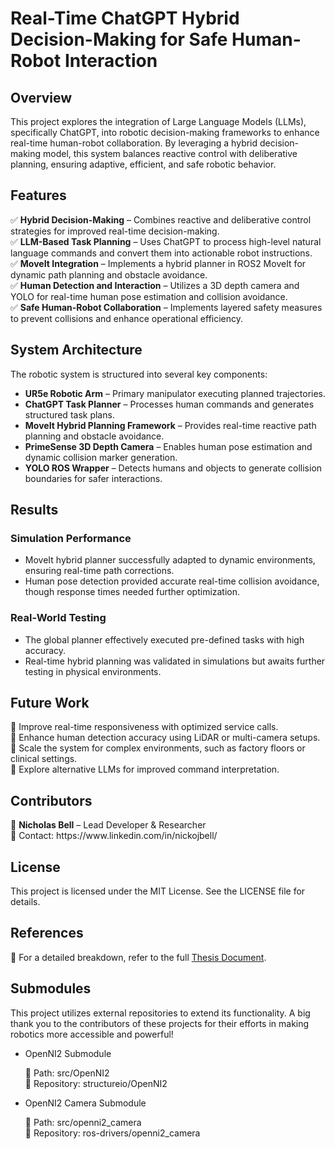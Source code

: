 # Real-Time ChatGPT Hybrid Decision-Making for Safe Human-Robot Interaction



## Overview

This project explores the integration of Large Language Models (LLMs), specifically ChatGPT, into robotic decision-making frameworks to enhance real-time human-robot collaboration. By leveraging a hybrid decision-making model, this system balances reactive control with deliberative planning, ensuring adaptive, efficient, and safe robotic behavior.

## Features

✅ **Hybrid Decision-Making** – Combines reactive and deliberative control strategies for improved real-time decision-making.\
✅ **LLM-Based Task Planning** – Uses ChatGPT to process high-level natural language commands and convert them into actionable robot instructions.\
✅ **MoveIt Integration** – Implements a hybrid planner in ROS2 MoveIt for dynamic path planning and obstacle avoidance.\
✅ **Human Detection and Interaction** – Utilizes a 3D depth camera and YOLO for real-time human pose estimation and collision avoidance.\
✅ **Safe Human-Robot Collaboration** – Implements layered safety measures to prevent collisions and enhance operational efficiency.

## System Architecture

The robotic system is structured into several key components:

- **UR5e Robotic Arm** – Primary manipulator executing planned trajectories.
- **ChatGPT Task Planner** – Processes human commands and generates structured task plans.
- **MoveIt Hybrid Planning Framework** – Provides real-time reactive path planning and obstacle avoidance.
- **PrimeSense 3D Depth Camera** – Enables human pose estimation and dynamic collision marker generation.
- **YOLO ROS Wrapper** – Detects humans and objects to generate collision boundaries for safer interactions.



## Results

### Simulation Performance

- MoveIt hybrid planner successfully adapted to dynamic environments, ensuring real-time path corrections.
- Human pose detection provided accurate real-time collision avoidance, though response times needed further optimization.

### Real-World Testing

- The global planner effectively executed pre-defined tasks with high accuracy.
- Real-time hybrid planning was validated in simulations but awaits further testing in physical environments.

## Future Work

🚀 Improve real-time responsiveness with optimized service calls.\
🚀 Enhance human detection accuracy using LiDAR or multi-camera setups.\
🚀 Scale the system for complex environments, such as factory floors or clinical settings.\
🚀 Explore alternative LLMs for improved command interpretation.

## Contributors

👤 **Nicholas Bell** – Lead Developer & Researcher\
📩 Contact: https\://www\.linkedin.com/in/nickojbell/

## License

This project is licensed under the MIT License. See the LICENSE file for details.

## References

📜 For a detailed breakdown, refer to the full [Thesis Document](https://github.com/YOUR_USERNAME/Your_Repo_Name/blob/main/Thesis___Nicholas_Bell.pdf).

## Submodules

This project utilizes external repositories to extend its functionality. A big thank you to the contributors of these projects for their efforts in making robotics more accessible and powerful!

- OpenNI2 Submodule

    📌 Path: src/OpenNI2\
    🔗 Repository: structureio/OpenNI2

- OpenNI2 Camera Submodule

    📌 Path: src/openni2_camera\
    🔗 Repository: ros-drivers/openni2_camera

